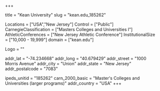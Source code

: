 
+++

title = "Kean University"
slug = "kean.edu_185262"

Locations = ["USA","New Jersey"]
Control = ["Public"]
CarnegieClassification = ["Masters Colleges and Universities I"]
AthleticConferences = ["New Jersey Athletic Conference"]
InstitutionalSize = ["10,000 - 19,999"]
domain = ["kean.edu"]

Logo = ""

addr_lat = "-74.234668"
addr_long = "40.679429"
addr_street = "1000 Morris Avenue"
addr_city = "Union"
addr_state = "New Jersey"
addr_postalcode = "7083"

ipeds_unitid = "185262"
carn_2000_basic = "Master's Colleges and Universities (larger programs)"
addr_country = "USA"
+++
    
